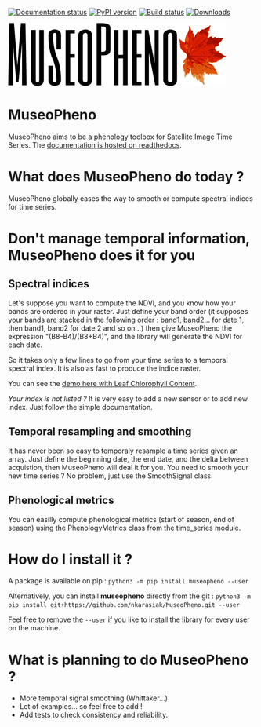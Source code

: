 [![Documentation status](https://readthedocs.org/projects/museopheno/badge/?version=latest)](https://museopheno.readthedocs.io/en/latest/?badge=latest)
[![PyPI version](https://badge.fury.io/py/museopheno.svg)](https://badge.fury.io/py/museopheno)
[![Build status](https://api.travis-ci.org/nkarasiak/MuseoPheno.svg?branch=master)](https://travis-ci.org/nkarasiak/MuseoPheno)
[![Downloads](https://pepy.tech/badge/museopheno)](https://pepy.tech/project/museopheno)


![MuseoPheno logo](https://github.com/nkarasiak/MuseoPheno/raw/master/metadata/MuseoPheno_logo_128.png)

# MuseoPheno

MuseoPheno aims to be a phenology toolbox for Satellite Image Time Series.
The [documentation is hosted on readthedocs](https://museopheno.readthedocs.org/).

# What does MuseoPheno do today ?

MuseoPheno globally eases the way to smooth or compute spectral indices for time series.

# Don't manage temporal information, MuseoPheno does it for you

## Spectral indices

Let's suppose you want to compute the NDVI, and you know how your bands are ordered in your raster.
Just define your band order (it supposes your bands are stacked in the following order : band1, band2... for date 1, then band1, band2 for date 2 and so on...)
then give MuseoPheno the expression "(B8-B4)/(B8+B4)", and the library will generate the NDVI for each date.

So it takes only a few lines to go from your time series to a temporal spectral index. It is also as fast to produce the indice raster.

You can see the [demo here with Leaf Chlorophyll Content](https://museopheno.readthedocs.io/en/latest/auto_examples/sensors/LeafChlorophyllContentFromS2TimeSeries.html).

*Your index is not listed ?* It is very easy to add a new sensor or to add new index. Just follow the simple documentation.

## Temporal resampling and smoothing

It has never been so easy to temporaly resample a time series given an array. Just define the beginning date, the end date, and the delta between acquistion, then MuseoPheno will deal it for you.
You need to smooth your new time series ? No problem, just use the SmoothSignal class.

## Phenological metrics

You can easilly compute phenological metrics (start of season, end of season) using the PhenologyMetrics class from the time_series module.


# How do I install it ?
A package is available on pip :
`python3 -m pip install museopheno --user`

Alternatively, you can install **museopheno** directly from the git :
`python3 -m pip install git+https://github.com/nkarasiak/MuseoPheno.git --user`

Feel free to remove the `--user` if you like to install the library for every user on the machine.

# What is planning to do MuseoPheno ?

- More temporal signal smoothing (Whittaker...)
- Lot of examples... so feel free to add !
- Add tests to check consistency and reliability.
